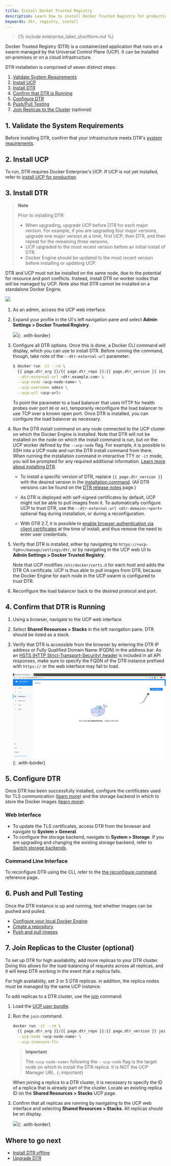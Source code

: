 ```yaml
---
title: Install Docker Trusted Registry
description: Learn how to install Docker Trusted Registry for production.
keywords: dtr, registry, install
---
```


>{% include enterprise_label_shortform.md %}

Docker Trusted Registry (DTR) is a containerized application that runs on a
swarm managed by the Universal Control Plane (UCP). It can be installed
on-premises or on a cloud infrastructure.

DTR installation is comprised of seven distinct steps:

  1. [Validate System Requirements](validate-the-system-requirements)
  2. [Install UCP](install-ucp)
  3. [Install DTR](install-dtr)
  4. [Confirm that DTR is Running](confirm-that-dtr-is-running)
  5. [Configure DTR](configure-dtr)
  6. [Push/Pull Testing](push/pull-testing)
  7. [Join Replicas to the Cluster](join-replicas-top-the-cluster) (optional)

## 1. Validate the System Requirements

Before installing DTR, confirm that your infrastructure meets DTR's [system requirements](./system-requirements).

## 2. Install UCP

To run, DTR requires Docker Enterprise's UCP. If UCP is not yet installed, refer to [install UCP for production](/ee/ucp/admin/install/).

## 3. Install DTR

>**Note**
>
> Prior to installing DTR:
> * When upgrading, upgrade UCP before DTR for each major version. For example, if you are upgrading four major versions, upgrade one major version at a time, first UCP, then DTR, and then repeat for the remaining three versions.
> * UCP upgraded to the most recent version before an initial install of DTR.
> * Docker Engine should be updated to the most recent version before installing or updating UCP.

DTR and UCP must not be installed on the same node, due to the potential for resource and port conflicts. Instead, install DTR on worker nodes that will be managed by UCP. Note also that DTR cannot be installed on a standalone Docker Engine.

![](../../images/install-dtr-1.svg)

1. As an admin, access the UCP web interface.

2. Expand your profile in the UI's left navigation pane and select **Admin Settings > Docker Trusted Registry**.

    ![](../../images/install-dtr-2.png){: .with-border}

3. Configure all DTR options. Once this is done, a Docker CLI command will display, which you can use to install DTR. Before running the command, though, take note of the `--dtr-external-url` parameter:

      ```bash
      $ docker run -it --rm \
        {{ page.dtr_org }}/{{ page.dtr_repo }}:{{ page.dtr_version }} install \
        --dtr-external-url <dtr.example.com> \
        --ucp-node <ucp-node-name> \
        --ucp-username admin \
        --ucp-url <ucp-url>
      ```

    To point the parameter to a load balancer that uses HTTP for health probes over port `80` or `443`, temporarily reconfigure the load balancer to use TCP over a known open port. Once DTR is installed, you can configure the load balancer as necessary.

4. Run the DTR install command on any node connected to the UCP cluster on which the Docker Engine is installed. Note that DTR will not be installed on the node on which the install command is run, but on the UCP worker defined by the `--ucp-node` flag. For example, it is possible to SSH into a UCP node and run the DTR install command from there. When running the installation command in interactive TTY or `-it` mode, you will be prompted for any required additional information. [Learn more about installing DTR](/reference/dtr/2.7/cli/install/).

    * To install a specific version of DTR, replace `{{ page.dtr_version }}` with the  desired version in the [installation command](#step-3-install-dtr). (All DTR versions can be found on the [DTR release notes](/ee/dtr/release-notes/) page.)

    * As DTR is deployed with self-signed certificates by default, UCP might not be able to pull images from it. To automatically configure UCP to trust DTR, use the `--dtr-external-url <dtr-domain>:<port>` optional flag during installation, or during a reconfiguration.

    * With DTR 2.7, it is possible to [enable browser authentication via client
    certificates](/ee/enable-client-certificate-authentication/) at the time of install, and thus remove the need to enter user credentials.

5. Verify that DTR is installed, either by navigating to `https://<ucp-fqdn>/manage/settings/dtr`, or by navigating in the UCP web UI to **Admin Settings > Docker Trusted Registry**.

    Note that UCP modifies `/etc/docker/certs.d` for each host and adds the DTR CA certificate. UCP is thus able to pull images from DTR, because the Docker Engine for each node in the UCP swarm is configured to trust DTR.

6. Reconfigure the load balancer back to the desired protocol and port.


## 4. Confirm that DTR is Running

1. Using a browser, navigate to the UCP web interface.

2. Select **Shared Resources > Stacks** in the left navigation pane. DTR should be listed as a stack.

3. Verify that DTR is accessible from the browser by entering the DTR IP address or Fully Qualified Domain Name (FQDN) in the address bar. As an [HSTS (HTTP Strict-Transport-Security) header](https://en.wikipedia.org/wiki/HTTP_Strict_Transport_Security) is included in all API responses, make sure to specify the FQDN of the DTR instance prefixed with `https://` or the web interface may fail to load.

    ![](../../images/create-repository-1.png){: .with-border}


## 5. Configure DTR

Once DTR has been successfully installed, configure the certificates used for TLS communication ([learn more](../configure/use-your-own-tls-certificates.md)) and the storage backend in which to store the Docker images ([learn more](../configure/external-storage/index.md)).

### Web Interface

  * To update the TLS certificates, access DTR from the browser and navigate to **System > General**.
  * To configure the storage backend, navigate to **System > Storage**. If you are upgrading and changing the existing storage backend, refer to [Switch storage backends](/ee/dtr/admin/configure/external-storage/storage-backend-migration/).

### Command Line Interface

  To reconfigure DTR using the CLI, refer to the [the reconfigure command](/reference/dtr/2.7/cli/reconfigure/) reference page.

## 6. Push and Pull Testing

Once the DTR instance is up and running, test whether images can be pushed and pulled.

* [Configure your local Docker Engine](../../user/access-dtr/index.md)
* [Create a repository](../../user/manage-images/index.md)
* [Push and pull images](../../user/manage-images/pull-and-push-images.md)

## 7. Join Replicas to the Cluster (optional)

To set up DTR for high availability, add more replicas to your DTR cluster. Doing this allows for the load-balancing of requests across all replicas, and it will keep DTR working in the event that a replica fails.

For high availability, set 3 or 5 DTR replicas. in addition, the replica nodes must be managed by the same UCP instance.

To add replicas to a DTR cluster, use the [join](/reference/dtr/2.7/cli/join/) command:

1. Load the [UCP user bundle](/ee/ucp/user-access/cli/#use-client-certificates).

2.  Run the `join` command.

    ```bash
    docker run -it --rm \
      {{ page.dtr_org }}/{{ page.dtr_repo }}:{{ page.dtr_version }} join \
      --ucp-node <ucp-node-name> \
      --ucp-insecure-tls
    ```

    > **Important**
    >
    > The `<ucp-node-name>` following the `--ucp-node` flag is the target node on which to install the DTR replica. It is NOT the UCP Manager URL.
    {:.important}

    When joining a replica to a DTR cluster, it is necessary to specify the
    ID of a replica that is already part of the cluster. Locate an
    existing replica ID on the **Shared Resources > Stacks** UCP page.

3. Confirm that all replicas are running by navigating to the UCP web interface and selecting **Shared Resources > Stacks**. All replicas should be on display.

    ![](../../images/install-dtr-6.png){: .with-border}

## Where to go next

- [Install DTR offline](install-offline.md)
- [Upgrade DTR](../upgrade.md)
